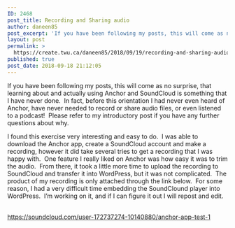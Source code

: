 ```yaml
---
ID: 2468
post_title: Recording and Sharing audio
author: daneen85
post_excerpt: 'If you have been following my posts, this will come as no surprise, that learning about and actually using Anchor and SoundCloud is something that I have never done.&nbsp; In fact, before this orientation I had never even heard of... <a href="https://create.twu.ca/daneen85/2018/09/19/recording-and-sharing-audio/">Continue Reading &rarr;</a>'
layout: post
permalink: >
  https://create.twu.ca/daneen85/2018/09/19/recording-and-sharing-audio/
published: true
post_date: 2018-09-18 21:12:05
---
```

If you have been following my posts, this will come as no surprise, that learning about and actually using Anchor and SoundCloud is something that I have never done.<span class="Apple-converted-space">  </span>In fact, before this orientation I had never even heard of Anchor, have never needed to record or share audio files, or even listened to a podcast!<span class="Apple-converted-space">  </span>Please refer to my introductory post if you have any further questions about why. <span class="Apple-converted-space"> </span>

I found this exercise very interesting and easy to do.<span class="Apple-converted-space">  </span>I was able to download the Anchor app, create a SoundCloud account and make a recording, however it did take several tries to get a recording that I was happy with.<span class="Apple-converted-space">  </span>One feature I really liked on Anchor was how easy it was to trim the audio.<span class="Apple-converted-space">  </span>From there, it took a little more time to upload the recording to SoundCloud and transfer it into WordPress, but it was not complicated.<span class="Apple-converted-space">  </span>The product of my recording is only attached through the link below.  For some reason, I had a very difficult time embedding the SoundClound player into WordPress.  I&#8217;m working on it, and if I can figure it out I will repost and edit.<span class="Apple-converted-space">    </span>

<a href="https://soundcloud.com/user-172737274-10140880/anchor-app-test-1">https://soundcloud.com/user-172737274-10140880/anchor-app-test-1</a>